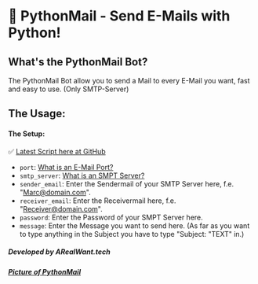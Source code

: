 # 📨 PythonMail - Send E-Mails with Python!

## What's the PythonMail Bot?
The PythonMail Bot allow you to send a Mail to every E-Mail you want, fast and easy to use. (Only SMTP-Server)

## The Usage:
#### The Setup:
✅ [Latest Script here at GitHub](https://github.com/ARealWant/PythonMail/releases/tag/1.0)

- `port`: [What is an E-Mail Port?](https://www.mailgun.com/blog/which-smtp-port-understanding-ports-25-465-587/)
- `smtp_server`: [What is an SMPT Server?](https://sendgrid.com/blog/what-is-an-smtp-server/)
- `sender_email`: Enter the Sendermail of your SMTP Server here, f.e. "Marc@domain.com".
- `receiver_email`: Enter the Receivermail here, f.e. "Receiver@domain.com".
- `password`: Enter the Password of your SMPT Server here.
- `message`: Enter the Message you want to send here. (As far as you want to type anything in the Subject you have to type "Subject: "TEXT" in.)

##### Developed by ARealWant.tech

##### [Picture of PythonMail](https://repository-images.githubusercontent.com/299939311/6277c380-0338-11eb-8c7e-6268478e3b89)
